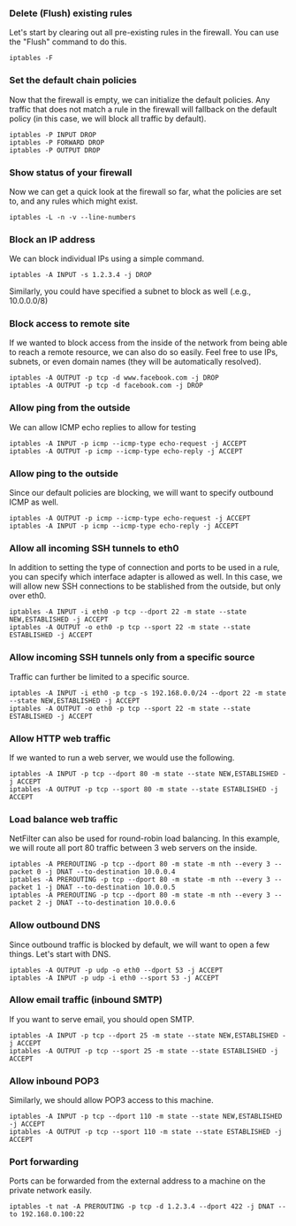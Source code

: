 ### Delete (Flush) existing rules
Let's start by clearing out all pre-existing rules in the firewall. You can use the "Flush" command to do this.
```
iptables -F
```
### Set the default chain policies
Now that the firewall is empty, we can initialize the default policies. Any traffic that does not match a rule in the firewall will fallback on the default policy (in this case, we will block all traffic by default).
```
iptables -P INPUT DROP
iptables -P FORWARD DROP
iptables -P OUTPUT DROP
```
### Show status of your firewall
Now we can get a quick look at the firewall so far, what the policies are set to, and any rules which might exist.
```
iptables -L -n -v --line-numbers
```
### Block an IP address
We can block individual IPs using a simple command.
```
iptables -A INPUT -s 1.2.3.4 -j DROP
```
Similarly, you could have specified a subnet to block as well (.e.g., 10.0.0.0/8)
### Block access to remote site
If we wanted to block access from the inside of the network from being able to reach a remote resource, we can also do so easily. Feel free to use IPs, subnets, or even domain names (they will be automatically resolved).
```
iptables -A OUTPUT -p tcp -d www.facebook.com -j DROP
iptables -A OUTPUT -p tcp -d facebook.com -j DROP
```
### Allow ping from the outside
We can allow ICMP echo replies to allow for testing
```
iptables -A INPUT -p icmp --icmp-type echo-request -j ACCEPT
iptables -A OUTPUT -p icmp --icmp-type echo-reply -j ACCEPT
```
### Allow ping to the outside
Since our default policies are blocking, we will want to specify outbound ICMP as well.
```
iptables -A OUTPUT -p icmp --icmp-type echo-request -j ACCEPT
iptables -A INPUT -p icmp --icmp-type echo-reply -j ACCEPT
```
### Allow all incoming SSH tunnels to eth0
In addition to setting the type of connection and ports to be used in a rule, you can specify which interface adapter is allowed as well. In this case, we will allow new SSH connections to be stablished from the outside, but only over eth0.
```
iptables -A INPUT -i eth0 -p tcp --dport 22 -m state --state NEW,ESTABLISHED -j ACCEPT
iptables -A OUTPUT -o eth0 -p tcp --sport 22 -m state --state ESTABLISHED -j ACCEPT
```
### Allow incoming SSH tunnels only from a specific source
Traffic can further be limited to a specific source.
```
iptables -A INPUT -i eth0 -p tcp -s 192.168.0.0/24 --dport 22 -m state --state NEW,ESTABLISHED -j ACCEPT
iptables -A OUTPUT -o eth0 -p tcp --sport 22 -m state --state ESTABLISHED -j ACCEPT
```
### Allow HTTP web traffic
If we wanted to run a web server, we would use the following.
```
iptables -A INPUT -p tcp --dport 80 -m state --state NEW,ESTABLISHED -j ACCEPT
iptables -A OUTPUT -p tcp --sport 80 -m state --state ESTABLISHED -j ACCEPT
```
### Load balance web traffic
NetFilter can also be used for round-robin load balancing. In this example, we will route all port 80 traffic between 3 web servers on the inside.
```
iptables -A PREROUTING -p tcp --dport 80 -m state -m nth --every 3 --packet 0 -j DNAT --to-destination 10.0.0.4
iptables -A PREROUTING -p tcp --dport 80 -m state -m nth --every 3 --packet 1 -j DNAT --to-destination 10.0.0.5
iptables -A PREROUTING -p tcp --dport 80 -m state -m nth --every 3 --packet 2 -j DNAT --to-destination 10.0.0.6
```
### Allow outbound DNS
Since outbound traffic is blocked by default, we will want to open a few things. Let's start with DNS.
```
iptables -A OUTPUT -p udp -o eth0 --dport 53 -j ACCEPT
iptables -A INPUT -p udp -i eth0 --sport 53 -j ACCEPT
```
### Allow email traffic (inbound SMTP)
If you want to serve email, you should open SMTP.
```
iptables -A INPUT -p tcp --dport 25 -m state --state NEW,ESTABLISHED -j ACCEPT
iptables -A OUTPUT -p tcp --sport 25 -m state --state ESTABLISHED -j ACCEPT
```
### Allow inbound POP3
Similarly, we should allow POP3 access to this machine.
```
iptables -A INPUT -p tcp --dport 110 -m state --state NEW,ESTABLISHED -j ACCEPT
iptables -A OUTPUT -p tcp --sport 110 -m state --state ESTABLISHED -j ACCEPT
```
### Port forwarding
Ports can be forwarded from the external address to a machine on the private network easily.
```
iptables -t nat -A PREROUTING -p tcp -d 1.2.3.4 --dport 422 -j DNAT --to 192.168.0.100:22
```
